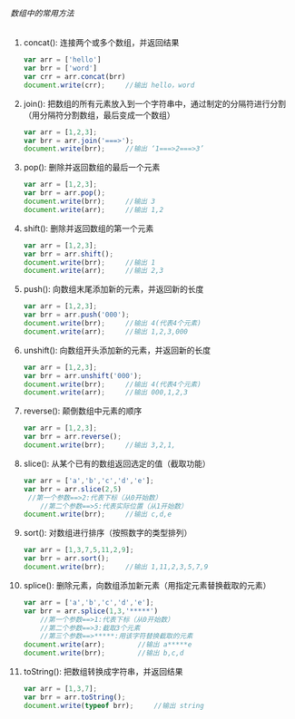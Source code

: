 ###### 数组中的常用方法

1. concat(): 连接两个或多个数组，并返回结果

   ```javascript
   var arr = ['hello']
   var brr = ['word']
   var crr = arr.concat(brr)
   document.write(crr);		//输出 hello，word
   ```

2. join(): 把数组的所有元素放入到一个字符串中，通过制定的分隔符进行分割（用分隔符分割数组，最后变成一个数组）

   ```javascript
   var arr = [1,2,3];
   var brr = arr.join('===>');
   document.write(brr);		//输出 ‘1===>2===>3’
   ```

3. pop(): 删除并返回数组的最后一个元素

   ```javascript
   var arr = [1,2,3];
   var brr = arr.pop();
   document.write(brr);		//输出 3
   document.write(arr);		//输出 1,2
   ```

4. shift(): 删除并返回数组的第一个元素

   ```javascript
   var arr = [1,2,3];
   var brr = arr.shift();
   document.write(brr);		//输出 1
   document.write(arr);		//输出 2,3
   ```

5. push(): 向数组末尾添加新的元素，并返回新的长度

   ```javascript
   var arr = [1,2,3];
   var brr = arr.push('000');
   document.write(brr);		//输出 4(代表4个元素)
   document.write(arr);		//输出 1,2,3,000
   ```

6. unshift(): 向数组开头添加新的元素，并返回新的长度

   ```javascript
   var arr = [1,2,3];
   var brr = arr.unshift('000');
   document.write(brr);		//输出 4(代表4个元素)
   document.write(arr);		//输出 000,1,2,3
   ```

7. reverse(): 颠倒数组中元素的顺序

   ```javascript
   var arr = [1,2,3];
   var brr = arr.reverse();
   document.write(brr);		//输出 3,2,1,
   ```

8. slice(): 从某个已有的数组返回选定的值（截取功能）

   ```javascript
   var arr = ['a','b','c','d','e'];
   var brr = arr.slice(2,5)		
   	//第一个参数==>2:代表下标（从0开始数）
       //第二个参数==>5:代表实际位置（从1开始数）
   document.write(brr);		//输出 c,d,e
   ```

9. sort(): 对数组进行排序（按照数字的类型排列）

   ```javascript
   var arr = [1,3,7,5,11,2,9];
   var brr = arr.sort();
   document.write(brr);		//输出 1,11,2,3,5,7,9
   ```

10. splice(): 删除元素，向数组添加新元素（用指定元素替换截取的元素）

    ```javascript
    var arr = ['a','b','c','d','e'];
    var brr = arr.splice(1,3,'*****')		
    	//第一个参数==>1:代表下标（从0开始数）
        //第二个参数==>3:截取3个元素
    	//第三个参数==>*****:用该字符替换截取的元素
    document.write(arr);		//输出 a*****e
    document.write(brr);		//输出 b,c,d
    ```

11. toString(): 把数组转换成字符串，并返回结果

    ```javascript
    var arr = [1,3,7];
    var brr = arr.toString();
    document.write(typeof brr);		//输出 string
    ```